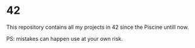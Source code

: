 # 42
This repository contains all my projects in 42 since the Piscine untill now.


PS: mistakes can happen use at your own risk.
